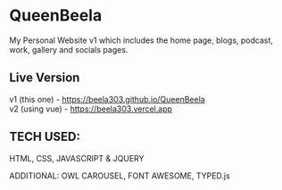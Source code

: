 # QueenBeela
My Personal Website v1 which includes the home page, blogs, podcast, work, gallery and socials pages.

## Live Version
v1 (this one) - https://beela303.github.io/QueenBeela
<br/>
v2 (using vue) - https://beela303.vercel.app

## TECH USED:
HTML, CSS, JAVASCRIPT & JQUERY

ADDITIONAL:
OWL CAROUSEL, FONT AWESOME, TYPED.js
